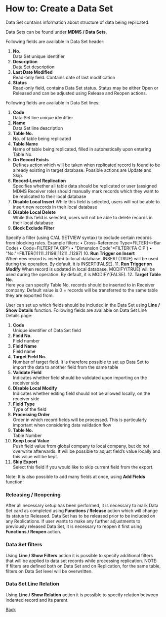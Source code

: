 # How to: Create a Data Set
Data Set contains information about structure of data being replicated.

Data Sets can be found under  **MDMS / Data Sets**.

Following fields are available in Data Set header:
1.	**No.**  
Data Set unique identifier
2.	**Description**  
Data Set description
3.	**Last Date Modified**  
Read-only field. Contains date of last modification
4.	**Status**  
Read-only field, contains Data Set status. Status may be either Open or Released and can be adjusted using Release and Reopen actions.

Following fields are available in Data Set lines:
1.	**Code**  
Data Set line unique identifier
2.	**Name**  
Data Set line description
3.	**Table No.**  
No. of table being replicated
4.	**Table Name**  
Name of table being replicated, filled in automatically upon entering Table No.
5.	**On Record Exists**  
Defines action which will be taken when replicated record is found to be already existing in target database. Possible actions are Update and Skip.
6.	**Record-Level Replication**  
Specifies whether all table data should be replicated or user (assigned MDMS Receiver role) should manually mark records which they want to be replicated to their local database 
7.	**Disable Local Insert** 
While this field is selected, users will not be able to insert new records in their local database
8.	**Disable Local Delete**  
While this field is selected, users will not be able to delete records in their local database
9.	**Block Exclude Filter**  

Specify a filter (using C/AL SETVIEW syntax) to exclude certain records from blocking rules.
Example filters:
•	Cross-Reference Type=FILTER(<>Bar Code)
•	Code=FILTER('FA CIP')
•	"Dimension Code"=FILTER('FA CIP')
•	"No."=FILTER(11111..11198|11211..11297)
10.	**Run Trigger on Insert**  
When new record is inserted to local database, INSERT(TRUE) will be used during the operation. By default, it is INSERT(FALSE).
11.	**Run Trigger on Modify** 
When record is updated in local database, MODIFY(TRUE) will be used during the operation. By default, it is MODIFY(FALSE).
12.	**Target Table No.**  
Here you can specify Table No. records should be inserted to in Receiver company. Default value is 0 = records will be transferred to the same table they are exported from.

User can set up which fields should be included in the Data Set using **Line / Show Details** function.
Following fields are available on Data Set Line Details page:
1.	**Code**  
Unique identifier of Data Set field
2.	**Field No.**  
Field number
3.	**Field Name**  
Field name
4.	**Target Field No.**  
Number of target field. It is therefore possible to set up Data Set to import the data to another field from the same table
5.	**Validate Field**  
Indicates whether field should be validated upon importing on the receiver side
6.	**Disable Local Modify**  
Indicates whether editing field should not be allowed locally, on the receiver side
7.	**Field Type**  
Type of the field
8.	**Processing Order**  
Order in which record fields will be processed. This is particularly important when considering data validation flow
9.	**Table No.**  
Table Number
10.	**Keep Local Value**  
Push field value from global company to local company, but do not overwrite afterwards. It will be possible to adjust field’s value locally and this value will be kept.	
11.	**Skip Export**  
Select this field if you would like to skip current field from the export.

Note: It is also possible to add many fields at once, using **Add Fields** function:

### Releasing / Reopening
After all necessary setup has been performed, it is necessary to mark Data Set card as completed using **Functions / Release** action which will change its status to Released. Data Set has to be released prior to be included on any Replications. If user wants to make any further adjustments to previously released Data Set, it is necessary to reopen it first using **Functions / Reopen** action.
###	Data Set filters
Using **Line / Show Filters** action it is possible to specify additional filters that will be applied to data set records while processing replication.
NOTE: If filters are defined both on Data Set and on Replication, for the same table, filters on Data Set level will be overwritten.
### Data Set Line Relation
Using **Line / Show Relation** action it is possible to specify relation between indented record and its parent.

[Back](master-data-management-system-mdms.md)